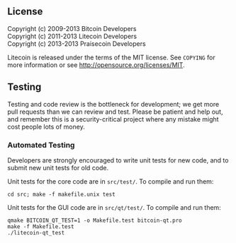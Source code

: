License
-------

Copyright (c) 2009-2013 Bitcoin Developers <br>
Copyright (c) 2011-2013 Litecoin Developers <br>
Copyright (c) 2013-2013 Praisecoin Developers <br>

Litecoin is released under the terms of the MIT license. See `COPYING` for more
information or see http://opensource.org/licenses/MIT.

Testing
-------

Testing and code review is the bottleneck for development; we get more pull
requests than we can review and test. Please be patient and help out, and
remember this is a security-critical project where any mistake might cost people
lots of money.

### Automated Testing

Developers are strongly encouraged to write unit tests for new code, and to
submit new unit tests for old code.

Unit tests for the core code are in `src/test/`. To compile and run them:

    cd src; make -f makefile.unix test

Unit tests for the GUI code are in `src/qt/test/`. To compile and run them:

    qmake BITCOIN_QT_TEST=1 -o Makefile.test bitcoin-qt.pro
    make -f Makefile.test
    ./litecoin-qt_test

